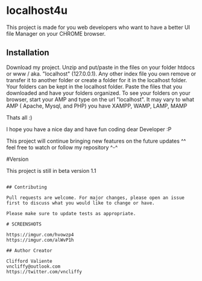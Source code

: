 # localhost4u

This project is made for you web developers who want to have a better UI file Manager on your CHROME browser. 

## Installation

Download my project. Unzip and put/paste in the files on your folder htdocs or www / aka. "localhost" (127.0.0.1).
Any other index file you own remove or transfer it to another folder or create a folder for it in the localhost folder.
Your folders can be kept in the localhost folder. 
Paste the files that you downloaded and have your folders organized. 
To see your folders on your browser, start your AMP and type on the url "localhost".
It may vary to what AMP ( Apache, Mysql, and PHP) you have XAMPP, WAMP, LAMP, MAMP

Thats all :) 

I hope you have a nice day and have fun coding dear Developer :P

This project will continue bringing new features on the future updates ^^ feel free to watch or follow my repository ^-^

#Version

This project is still in beta version 1.1

```

## Contributing

Pull requests are welcome. For major changes, please open an issue first to discuss what you would like to change or have. 

Please make sure to update tests as appropriate.

# SCREENSHOTS

https://imgur.com/hvowzp4
https://imgur.com/alWvP1h

## Author Creator

Clifford Valiente 
vncliffy@outlook.com
https://twitter.com/vncliffy
